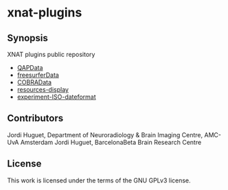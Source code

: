 # xnat-plugins

## Synopsis
XNAT plugins public repository
* [QAPData](https://github.com/jhuguetn/xnat-plugins/tree/master/QAPData)
* [freesurferData](https://github.com/jhuguetn/xnat-plugins/tree/master/freesurferData)
* [COBRAData](https://github.com/jhuguetn/xnat-plugins/tree/master/COBRAData)
* [resources-display](https://github.com/jhuguetn/xnat-plugins/tree/master/resources-display)
* [experiment-ISO-dateformat](https://github.com/jhuguetn/xnat-plugins/tree/master/experiment-ISO-dateformat)

## Contributors
Jordi Huguet, Department of Neuroradiology & Brain Imaging Centre, AMC-UvA Amsterdam
Jordi Huguet, BarcelonaBeta Brain Research Centre

## License
This work is licensed under the terms of the GNU GPLv3 license.


